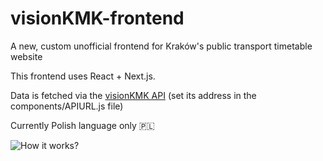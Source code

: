 # visionKMK-frontend

A new, custom unofficial frontend for Kraków's public transport timetable website

This frontend uses React + Next.js.

Data is fetched via the [visionKMK API](https://github.com/rico-et22/visionKMK-API) (set its address in the components/APIURL.js file)

Currently Polish language only 🇵🇱

![How it works?](https://drive.google.com/uc?export=download&id=11j9AbLAGXNLSLoY2-fSbLWDuld4EtKZH)
